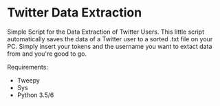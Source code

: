 # Twitter Data Extraction
Simple Script for the Data Extraction of Twitter Users.
This little script automatically saves the data of a Twitter user to a sorted .txt file on your PC.
Simply insert your tokens and the username you want to extact data from and you're good to go.

Requirements:
- Tweepy
- Sys
- Python 3.5/6
